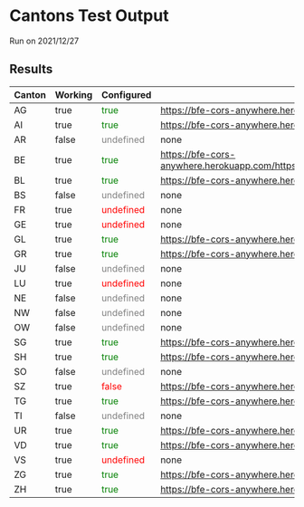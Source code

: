 # Cantons Test Output
Run on 2021/12/27
## Results

|Canton|Working|Configured|WMS|GetCapabilities|GetFeature|
|----------------|-------------------------------|-----------------------------|-----------------------------|-----------------------------|-----------------------------|
|AG|true|<span style='color:green'>true</span>|https://bfe-cors-anywhere.herokuapp.com/https://www.ag.ch/geoportal/services/afu_erdwaerme/MapServer/WMSServer|true|true|
|AI|true|<span style='color:green'>true</span>|https://bfe-cors-anywhere.herokuapp.com/https://www.geoportal.ch/services/wms/ktai|true|true|
|AR|false|<span style='color:grey'>undefined</span>|none|undefined|undefined|
|BE|true|<span style='color:green'>true</span>|https://bfe-cors-anywhere.herokuapp.com/https://www.geoservice.apps.be.ch/geoservice2/services/a42geo/a42geo_versorgungwms_d_fk/MapServer/WmsServer|true|true|
|BL|true|<span style='color:green'>true</span>|https://bfe-cors-anywhere.herokuapp.com/https://geowms.bl.ch/|true|true|
|BS|false|<span style='color:grey'>undefined</span>|none|undefined|undefined|
|FR|true|<span style='color:red'>undefined</span>|none|undefined|undefined|
|GE|true|<span style='color:red'>undefined</span>|none|undefined|undefined|
|GL|true|<span style='color:green'>true</span>|https://bfe-cors-anywhere.herokuapp.com/https://wms.geo.gl.ch/|true|true|
|GR|true|<span style='color:green'>true</span>|https://bfe-cors-anywhere.herokuapp.com/https://wms.geo.gr.ch/erdwaermenutzung|true|true|
|JU|false|<span style='color:grey'>undefined</span>|none|undefined|undefined|
|LU|true|<span style='color:red'>undefined</span>|none|undefined|undefined|
|NE|false|<span style='color:grey'>undefined</span>|none|undefined|undefined|
|NW|false|<span style='color:grey'>undefined</span>|none|undefined|undefined|
|OW|false|<span style='color:grey'>undefined</span>|none|undefined|undefined|
|SG|true|<span style='color:green'>true</span>|https://bfe-cors-anywhere.herokuapp.com/https://services.geo.sg.ch/wss/service/SG00025_WMS/guest|true|true|
|SH|true|<span style='color:green'>true</span>|https://bfe-cors-anywhere.herokuapp.com/https://wms.geo.sh.ch/wms|true|true|
|SO|false|<span style='color:grey'>undefined</span>|none|undefined|undefined|
|SZ|true|<span style='color:red'>false</span>|https://bfe-cors-anywhere.herokuapp.com/https://map.geo.sz.ch/mapserv_proxy|true|false|
|TG|true|<span style='color:green'>true</span>|https://bfe-cors-anywhere.herokuapp.com/https://ows.geo.tg.ch/geofy_access_proxy/erdwaerme|true|true||TG|true|<span style='color:green'>true</span>|https://bfe-cors-anywhere.herokuapp.com/https://ows.geo.tg.ch/geofy_access_proxy/erdwaerme|true|true|
|TI|false|<span style='color:grey'>undefined</span>|none|undefined|undefined|
|UR|true|<span style='color:green'>true</span>|https://bfe-cors-anywhere.herokuapp.com/https://geo.ur.ch/overlay/wms|true|true|
|VD|true|<span style='color:green'>true</span>|https://bfe-cors-anywhere.herokuapp.com/https://www.ogc.vd.ch/public/services/OGC/wmsVD/Mapserver/WMSServer|true|true|
|VS|true|<span style='color:red'>undefined</span>|none|undefined|undefined|
|ZG|true|<span style='color:green'>true</span>|https://bfe-cors-anywhere.herokuapp.com/https://services.geo.zg.ch/ows/Erdwaermenutzung|true|true|
|ZH|true|<span style='color:green'>true</span>|https://bfe-cors-anywhere.herokuapp.com/http://wms.zh.ch/AwelGSWaermewwwZHWMS|true|true|
